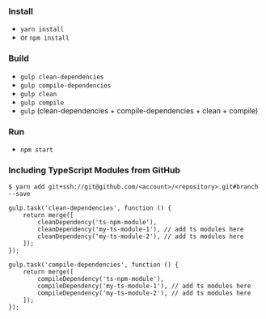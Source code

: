 ### Install
* `yarn install` 
* or `npm install`

### Build
* `gulp clean-dependencies`
* `gulp compile-dependencies`
* `gulp clean`
* `gulp compile`
* `gulp` (clean-dependencies + compile-dependencies + clean + compile)

### Run
* `npm start`

### Including TypeScript Modules from GitHub
```
$ yarn add git+ssh://git@github.com/<account>/<repository>.git#branch --save
```

```
gulp.task('clean-dependencies', function () {
    return merge([
        cleanDependency('ts-npm-module'),
        cleanDependency('my-ts-module-1'), // add ts modules here
        cleanDependency('my-ts-module-2'), // add ts modules here
    ]);
});
```

```
gulp.task('compile-dependencies', function () {
    return merge([
        compileDependency('ts-npm-module'),
        compileDependency('my-ts-module-1'), // add ts modules here
        compileDependency('my-ts-module-2'), // add ts modules here
    ]);
});
```